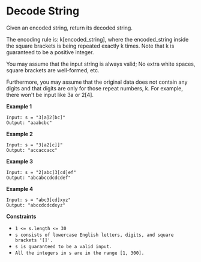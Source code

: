 # Decode String

Given an encoded string, return its decoded string.

The encoding rule is: k[encoded_string], where the encoded_string inside the square brackets is being repeated exactly k times. Note that k is guaranteed to be a positive integer.

You may assume that the input string is always valid; No extra white spaces, square brackets are well-formed, etc.

Furthermore, you may assume that the original data does not contain any digits and that digits are only for those repeat numbers, k. For example, there won't be input like 3a or 2[4].

 

**Example 1**
```
Input: s = "3[a]2[bc]"
Output: "aaabcbc"
```

**Example 2**
```
Input: s = "3[a2[c]]"
Output: "accaccacc"
```

**Example 3**
```
Input: s = "2[abc]3[cd]ef"
Output: "abcabccdcdcdef"
```

**Example 4**
```
Input: s = "abc3[cd]xyz"
Output: "abccdcdcdxyz"
```

**Constraints**

- `1 <= s.length <= 30`
- `s consists of lowercase English letters, digits, and square brackets '[]'.`
- `s is guaranteed to be a valid input.`
- `All the integers in s are in the range [1, 300].`
